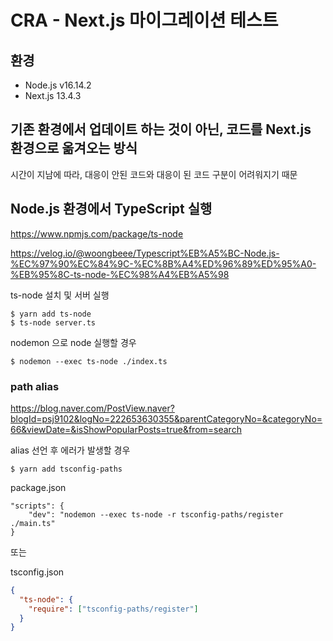 # CRA - Next.js 마이그레이션 테스트

## 환경

- Node.js v16.14.2
- Next.js 13.4.3

## 기존 환경에서 업데이트 하는 것이 아닌, 코드를 Next.js 환경으로 옮겨오는 방식

시간이 지남에 따라, 대응이 안된 코드와 대응이 된 코드 구분이 어려워지기 때문

## Node.js 환경에서 TypeScript 실행

https://www.npmjs.com/package/ts-node

https://velog.io/@woongbeee/Typescript%EB%A5%BC-Node.js-%EC%97%90%EC%84%9C-%EC%8B%A4%ED%96%89%ED%95%A0-%EB%95%8C-ts-node-%EC%98%A4%EB%A5%98

ts-node 설치 및 서버 실행

```
$ yarn add ts-node
$ ts-node server.ts
```

nodemon 으로 node 실행할 경우

```
$ nodemon --exec ts-node ./index.ts
```

### path alias

https://blog.naver.com/PostView.naver?blogId=psj9102&logNo=222653630355&parentCategoryNo=&categoryNo=66&viewDate=&isShowPopularPosts=true&from=search

alias 선언 후 에러가 발생할 경우

```
$ yarn add tsconfig-paths
```

package.json

```
"scripts": {
    "dev": "nodemon --exec ts-node -r tsconfig-paths/register ./main.ts"
}
```

또는

tsconfig.json

```json
{
  "ts-node": {
    "require": ["tsconfig-paths/register"]
  }
}
```
